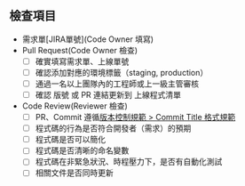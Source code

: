 ## 檢查項目

- 需求單[JIRA單號](Code Owner 填寫)
- Pull Request(Code Owner 檢查)
  - [ ] 確實填寫需求單、上線單號
  - [ ] 確認添加對應的環境標籤（staging, production）
  - [ ] 通過一名以上團隊內的工程師或上一級主管審核
  - [ ] 確認 版號 或 PR 連結更新到 上線程式清單
- Code Review(Reviewer 檢查)
  - [ ] PR、Commit 遵循[版本控制規範 > Commit Title 格式規範](https://github.com/104corp/guideline/tree/master/vcs)
  - [ ] 程式碼的行為是否符合開發者（需求）的預期
  - [ ] 程式碼是否可以簡化
  - [ ] 程式碼是否清晰的命名變數
  - [ ] 程式碼在非緊急狀況、時程壓力下，是否有自動化測試
  - [ ] 相關文件是否同時更新
